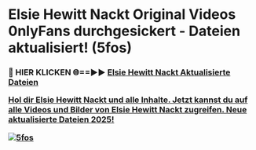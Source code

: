 # Elsie Hewitt Nackt Original Videos 0nlyFans durchgesickert - Dateien aktualisiert! (5fos)

<h3>🔴 HIER KLICKEN 🌐==►► <a href="https://tinyurl.com/h6vf6nb8" rel="nofollow">Elsie Hewitt Nackt Aktualisierte Dateien

Hol dir Elsie Hewitt Nackt und alle Inhalte. Jetzt kannst du auf alle Videos und Bilder von Elsie Hewitt Nackt zugreifen. Neue aktualisierte Dateien 2025!

[![5fos](https://i.imgur.com/sD4kR3V.gif)](https://tinyurl.com/h6vf6nb8)
